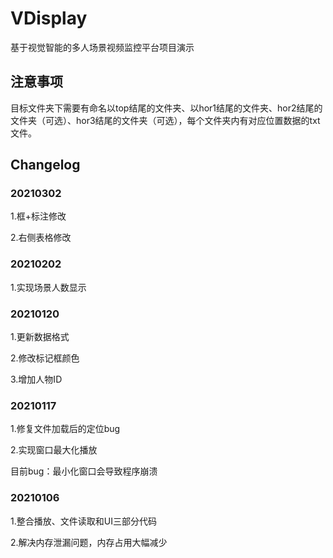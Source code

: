 # VDisplay
基于视觉智能的多人场景视频监控平台项目演示

## 注意事项
目标文件夹下需要有命名以top结尾的文件夹、以hor1结尾的文件夹、hor2结尾的文件夹（可选）、hor3结尾的文件夹（可选），每个文件夹内有对应位置数据的txt文件。

## Changelog
### 20210302
1.框+标注修改

2.右侧表格修改

### 20210202
1.实现场景人数显示

### 20210120
1.更新数据格式

2.修改标记框颜色

3.增加人物ID

### 20210117
1.修复文件加载后的定位bug

2.实现窗口最大化播放

目前bug：最小化窗口会导致程序崩溃


### 20210106

1.整合播放、文件读取和UI三部分代码

2.解决内存泄漏问题，内存占用大幅减少

